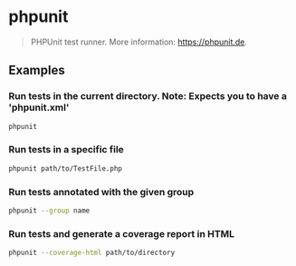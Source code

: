 # phpunit

> PHPUnit test runner. More information: <https://phpunit.de>.

## Examples

### Run tests in the current directory. Note: Expects you to have a 'phpunit.xml'

```bash
phpunit
```

### Run tests in a specific file

```bash
phpunit path/to/TestFile.php
```

### Run tests annotated with the given group

```bash
phpunit --group name
```

### Run tests and generate a coverage report in HTML

```bash
phpunit --coverage-html path/to/directory
```
